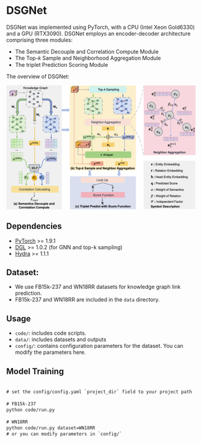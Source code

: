 # DSGNet
 
DSGNet was implemented using PyTorch, with a CPU (Intel Xeon Gold6330) and a GPU (RTX3090). DSGNet employs an encoder-decoder architecture comprising three modules:
- The Semantic Decouple and Correlation Compute Module
- The Top-𝑘 Sample and Neighborhood Aggregation Module
- The triplet Prediction Scoring Module

The overview of DSGNet: 

<p align="center">
   <img src="DSGNet.png" width="900">
</p>

## Dependencies
- [PyTorch](https://pytorch.org/) >= 1.9.1
- [DGL](https://www.dgl.ai/) >= 1.0.2 (for GNN and top-k sampling)
- [Hydra](https://hydra.cc/) >= 1.1.1 

## Dataset:

- We use FB15k-237 and WN18RR datasets for knowledge graph link prediction. 
- FB15k-237 and WN18RR are included in the `data` directory. 

## Usage
- `code/`: includes code scripts.
- `data/`: includes datasets and outputs
- `config/`: contains configuration parameters for the dataset. You can modify the parameters here.


## Model Training
```shell script

# set the config/config.yaml `project_dir` field to your project path

# FB15k-237
python code/run.py

# WN18RR
python code/run.py dataset=WN18RR
# or you can modify parameters in `config/`
